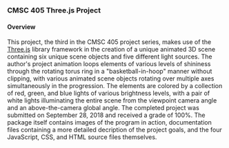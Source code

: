### CMSC 405 Three.js Project ###

#### Overview ####

This project, the third in the CMSC 405 project series, makes use of the [Three.js](https://en.wikipedia.org/wiki/Three.js) library framework in the creation of a unique animated 3D scene containing six unique scene objects and five different light sources. The author's project animation loops elements of various levels of shininess through the rotating torus ring in a "basketball-in-hoop" manner without clipping, with various animated scene objects rotating over multiple axes simultaneously in the progression. The elements are colored by a collection of red, green, and blue lights of various brightness levels, with a pair of white lights illuminating the entire scene from the viewpoint camera angle and an above-the-camera global angle. The completed project was submitted on September 28, 2018 and received a grade of 100%. The package itself contains images of the program in action, documentation files containing a more detailed decription of the project goals, and the four JavaScript, CSS, and HTML source files themselves.